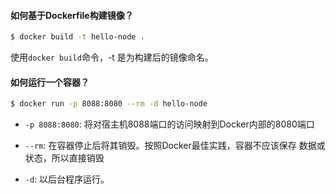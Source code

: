 #### 如何基于Dockerfile构建镜像？
``` bash
$ docker build -t hello-node .
```
使用`docker build`命令，-t 是为构建后的镜像命名。

#### 如何运行一个容器？
``` bash
$ docker run -p 8088:8080 --rm -d hello-node
```
- `-p 8088:8080`: 
  将对宿主机8088端口的访问映射到Docker内部的8080端口

- `--rm`:
  在容器停止后将其销毁。按照Docker最佳实践，容器不应该保存
  数据或状态，所以直接销毁

- `-d`:
  以后台程序运行。
